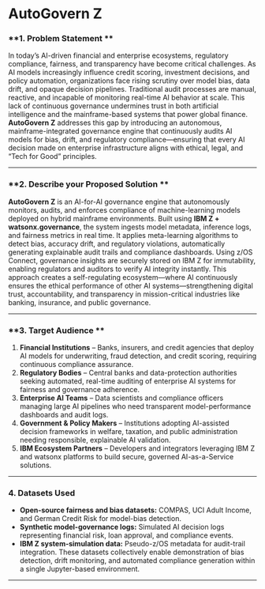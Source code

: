 # AutoGovern Z

### **1. Problem Statement **

In today’s AI-driven financial and enterprise ecosystems, regulatory compliance, fairness, and transparency have become critical challenges. As AI models increasingly influence credit scoring, investment decisions, and policy automation, organizations face rising scrutiny over model bias, data drift, and opaque decision pipelines. Traditional audit processes are manual, reactive, and incapable of monitoring real-time AI behavior at scale.
This lack of continuous governance undermines trust in both artificial intelligence and the mainframe-based systems that power global finance.
**AutoGovern Z** addresses this gap by introducing an autonomous, mainframe-integrated governance engine that continuously audits AI models for bias, drift, and regulatory compliance—ensuring that every AI decision made on enterprise infrastructure aligns with ethical, legal, and “Tech for Good” principles.

---

### **2. Describe your Proposed Solution **

**AutoGovern Z** is an AI-for-AI governance engine that autonomously monitors, audits, and enforces compliance of machine-learning models deployed on hybrid mainframe environments. Built using **IBM Z + watsonx.governance**, the system ingests model metadata, inference logs, and fairness metrics in real time. It applies meta-learning algorithms to detect bias, accuracy drift, and regulatory violations, automatically generating explainable audit trails and compliance dashboards.
Using z/OS Connect, governance insights are securely stored on IBM Z for immutability, enabling regulators and auditors to verify AI integrity instantly.
This approach creates a self-regulating ecosystem—where AI continuously ensures the ethical performance of other AI systems—strengthening digital trust, accountability, and transparency in mission-critical industries like banking, insurance, and public governance.

---

### **3. Target Audience **

1. **Financial Institutions** – Banks, insurers, and credit agencies that deploy AI models for underwriting, fraud detection, and credit scoring, requiring continuous compliance assurance.
2. **Regulatory Bodies** – Central banks and data-protection authorities seeking automated, real-time auditing of enterprise AI systems for fairness and governance adherence.
3. **Enterprise AI Teams** – Data scientists and compliance officers managing large AI pipelines who need transparent model-performance dashboards and audit logs.
4. **Government & Policy Makers** – Institutions adopting AI-assisted decision frameworks in welfare, taxation, and public administration needing responsible, explainable AI validation.
5. **IBM Ecosystem Partners** – Developers and integrators leveraging IBM Z and watsonx platforms to build secure, governed AI-as-a-Service solutions.

---

### **4. Datasets Used**

* **Open-source fairness and bias datasets:** COMPAS, UCI Adult Income, and German Credit Risk for model-bias detection.
* **Synthetic model-governance logs:** Simulated AI decision logs representing financial risk, loan approval, and compliance events.
* **IBM Z system-simulation data:** Pseudo-z/OS metadata for audit-trail integration.
  These datasets collectively enable demonstration of bias detection, drift monitoring, and automated compliance generation within a single Jupyter-based environment.

---

